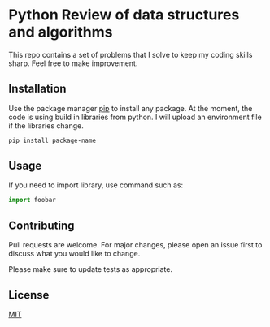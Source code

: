 # Python Review of data structures and algorithms

This repo contains a set of problems that I solve to keep my coding skills sharp. Feel free to make improvement. 

## Installation

Use the package manager [pip](https://pip.pypa.io/en/stable/) to install any package. At the moment, the code is using build in libraries from python. I will upload an environment file if the libraries change.

```bash
pip install package-name
```

## Usage

If you need to import library, use command such as:

```python
import foobar
```

## Contributing
Pull requests are welcome. For major changes, please open an issue first to discuss what you would like to change.

Please make sure to update tests as appropriate.

## License
[MIT](https://choosealicense.com/licenses/mit/)